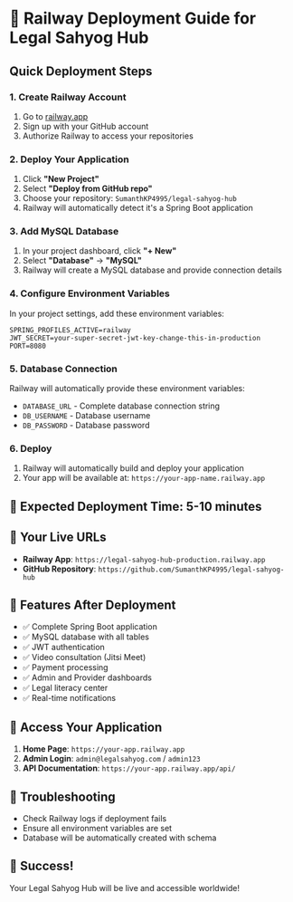 # 🚂 Railway Deployment Guide for Legal Sahyog Hub

## Quick Deployment Steps

### 1. Create Railway Account
1. Go to [railway.app](https://railway.app)
2. Sign up with your GitHub account
3. Authorize Railway to access your repositories

### 2. Deploy Your Application
1. Click **"New Project"**
2. Select **"Deploy from GitHub repo"**
3. Choose your repository: `SumanthKP4995/legal-sahyog-hub`
4. Railway will automatically detect it's a Spring Boot application

### 3. Add MySQL Database
1. In your project dashboard, click **"+ New"**
2. Select **"Database"** → **"MySQL"**
3. Railway will create a MySQL database and provide connection details

### 4. Configure Environment Variables
In your project settings, add these environment variables:

```
SPRING_PROFILES_ACTIVE=railway
JWT_SECRET=your-super-secret-jwt-key-change-this-in-production
PORT=8080
```

### 5. Database Connection
Railway will automatically provide these environment variables:
- `DATABASE_URL` - Complete database connection string
- `DB_USERNAME` - Database username
- `DB_PASSWORD` - Database password

### 6. Deploy
1. Railway will automatically build and deploy your application
2. Your app will be available at: `https://your-app-name.railway.app`

## 🎯 Expected Deployment Time: 5-10 minutes

## 🔗 Your Live URLs
- **Railway App**: `https://legal-sahyog-hub-production.railway.app`
- **GitHub Repository**: `https://github.com/SumanthKP4995/legal-sahyog-hub`

## 🚀 Features After Deployment
- ✅ Complete Spring Boot application
- ✅ MySQL database with all tables
- ✅ JWT authentication
- ✅ Video consultation (Jitsi Meet)
- ✅ Payment processing
- ✅ Admin and Provider dashboards
- ✅ Legal literacy center
- ✅ Real-time notifications

## 📱 Access Your Application
1. **Home Page**: `https://your-app.railway.app`
2. **Admin Login**: `admin@legalsahyog.com` / `admin123`
3. **API Documentation**: `https://your-app.railway.app/api/`

## 🔧 Troubleshooting
- Check Railway logs if deployment fails
- Ensure all environment variables are set
- Database will be automatically created with schema

## 🎉 Success!
Your Legal Sahyog Hub will be live and accessible worldwide!
